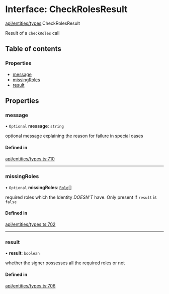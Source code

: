 # Interface: CheckRolesResult

[api/entities/types](../wiki/api.entities.types).CheckRolesResult

Result of a `checkRoles` call

## Table of contents

### Properties

- [message](../wiki/api.entities.types.CheckRolesResult#message)
- [missingRoles](../wiki/api.entities.types.CheckRolesResult#missingroles)
- [result](../wiki/api.entities.types.CheckRolesResult#result)

## Properties

### message

• `Optional` **message**: `string`

optional message explaining the reason for failure in special cases

#### Defined in

[api/entities/types.ts:710](https://github.com/PolymeshAssociation/polymesh-sdk/blob/f8a937f04/src/api/entities/types.ts#L710)

___

### missingRoles

• `Optional` **missingRoles**: [`Role`](../wiki/api.procedures.types#role)[]

required roles which the Identity *DOESN'T* have. Only present if `result` is `false`

#### Defined in

[api/entities/types.ts:702](https://github.com/PolymeshAssociation/polymesh-sdk/blob/f8a937f04/src/api/entities/types.ts#L702)

___

### result

• **result**: `boolean`

whether the signer possesses all the required roles or not

#### Defined in

[api/entities/types.ts:706](https://github.com/PolymeshAssociation/polymesh-sdk/blob/f8a937f04/src/api/entities/types.ts#L706)
